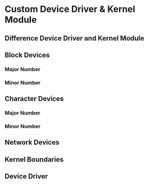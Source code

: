 # Custom Device Driver & Kernel Module
## Difference Device Driver and Kernel Module
## Block Devices
### Major Number
### Minor Number
## Character Devices
### Major Number
### Minor Number
## Network Devices
## Kernel Boundaries
## Device Driver
